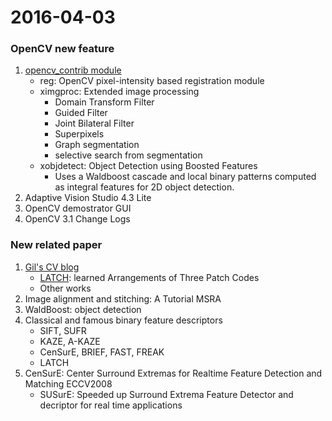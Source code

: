 2016-04-03
===============
### OpenCV new feature
1. [opencv_contrib module](https://github.com/Itseez/opencv_contrib/)
    * reg: OpenCV pixel-intensity based registration module
    * ximgproc: Extended image processing
        - Domain Transform Filter
        - Guided Filter
        - Joint Bilateral Filter
        - Superpixels
        - Graph segmentation
        - selective search from segmentation
    * xobjdetect: Object Detection using Boosted Features
        - Uses a Waldboost cascade and local binary patterns computed as integral features for 2D object detection.
 2. Adaptive Vision Studio 4.3 Lite 
 3. OpenCV demostrator GUI
 4. OpenCV 3.1 Change Logs
### New related paper
1. [Gil's CV blog](http://gilscvblog.com/2015/11/07/performance-evaluation-of-binary-descriptor-introducing-the-latch-descriptor/) 
    * [LATCH](http://www.openu.ac.il/home/hassner/projects/LATCH/): learned Arrangements of Three Patch Codes
    * Other works
2. Image alignment and stitching: A Tutorial MSRA
3. WaldBoost: object detection
4. Classical and famous binary feature descriptors
    * SIFT, SUFR
    * KAZE, A-KAZE
    * CenSurE, BRIEF, FAST, FREAK
    * LATCH
5. CenSurE: Center Surround Extremas for Realtime Feature Detection and Matching ECCV2008
   * SUSurE: Speeded up Surround Extrema Feature Detector and decriptor for real time applications 